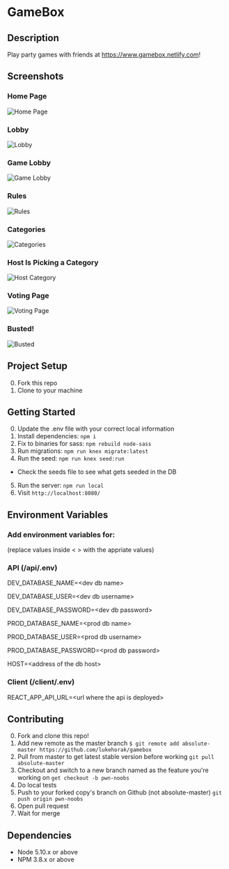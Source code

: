 # GameBox

## Description

Play party games with friends at https://www.gamebox.netlify.com!


## Screenshots

### Home Page

![Home Page](https://github.com/Aidanchase/gamebox/blob/update/Readme/client/public/docs/Home.png?raw=true)

### Lobby
![Lobby](https://github.com/Aidanchase/gamebox/blob/update/Readme/client/public/docs/Lobby.png?raw=true)

### Game Lobby
![Game Lobby](https://github.com/Aidanchase/gamebox/blob/update/Readme/client/public/docs/PopulatedLobby.png?raw=true)

### Rules
![Rules](https://github.com/Aidanchase/gamebox/blob/update/Readme/client/public/docs/Rules.png?raw=true)

### Categories
![Categories](https://github.com/Aidanchase/gamebox/blob/update/Readme/client/public/docs/Categories.png?raw=true)

### Host Is Picking a Category
![Host Category](https://github.com/Aidanchase/gamebox/blob/update/Readme/client/public/docs/Pacman.png?raw=true)

### Voting Page
![Voting Page](https://github.com/Aidanchase/gamebox/blob/update/Readme/client/public/docs/Voting.png?raw=true)

### Busted!
![Busted](https://github.com/Aidanchase/gamebox/blob/update/Readme/client/public/docs/Busted.png?raw=true)

## Project Setup

0. Fork this repo
1. Clone to your machine

## Getting Started

0. Update the .env file with your correct local information
1. Install dependencies: `npm i`
2. Fix to binaries for sass: `npm rebuild node-sass`
3. Run migrations: `npm run knex migrate:latest`
4. Run the seed: `npm run knex seed:run`
  - Check the seeds file to see what gets seeded in the DB
5. Run the server: `npm run local`
6. Visit `http://localhost:8080/`

## Environment Variables
### Add environment variables for: 

(replace values inside < > with the appriate values)

### API (/api/.env)

DEV_DATABASE_NAME=\<dev db name\>

DEV_DATABASE_USER=\<dev db username\>

DEV_DATABASE_PASSWORD=\<dev db password\>


PROD_DATABASE_NAME=\<prod db name\>

PROD_DATABASE_USER=\<prod db username\>

PROD_DATABASE_PASSWORD=\<prod db password\>

HOST=\<address of the db host\>

### Client (/client/.env)

REACT_APP_API_URL=\<url where the api is deployed\>

## Contributing

0. Fork and clone this repo!
1. Add new remote as the master branch ```$ git remote add absolute-master https://github.com/lukehorak/gamebox```
2. Pull from master to get latest stable version before working ```git pull absolute-master```
3. Checkout and switch to a new branch named as the feature you're working on ```get checkout -b pwn-noobs```
4. Do local tests
5. Push to your forked copy's branch on Github (not absolute-master) ```git push origin pwn-noobs```
6. Open pull request 
7. Wait for merge

## Dependencies

- Node 5.10.x or above
- NPM 3.8.x or above
